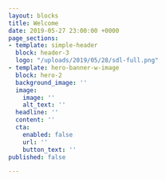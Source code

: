 ```yaml
---
layout: blocks
title: Welcome
date: 2019-05-27 23:00:00 +0000
page_sections:
- template: simple-header
  block: header-3
  logo: "/uploads/2019/05/28/sdl-full.png"
- template: hero-banner-w-image
  block: hero-2
  background_image: ''
  image:
    image: ''
    alt_text: ''
  headline: ''
  content: ''
  cta:
    enabled: false
    url: ''
    button_text: ''
published: false

---
```

